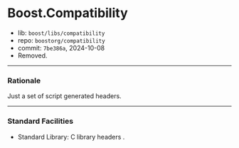 # Boost.Compatibility

* lib: `boost/libs/compatibility`
* repo: `boostorg/compatibility`
* commit: `7be386a`, 2024-10-08
* Removed.

------
### Rationale

Just a set of script generated <cXXXX> headers.

------
### Standard Facilities

* Standard Library: C library headers <cXXXX>.
